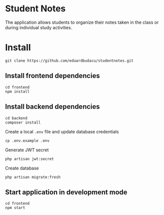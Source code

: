 # Student Notes

The application allows students to organize their notes taken in the class or during individual study activities.

# Install 

```
git clone https://github.com/eduardbudacu/studentnotes.git
```

## Install frontend dependencies

```
cd frontend
npm install
```

## Install backend dependencies

```
cd backend
composer install
```

Create a local ```.env``` file and update database credentials

```
cp .env.example .env
```
Generate JWT secret

```
php artisan jwt:secret
```

Create database 

```
php artisan migrate:fresh
```

## Start application in development mode

```
cd frontend
npm start
```




